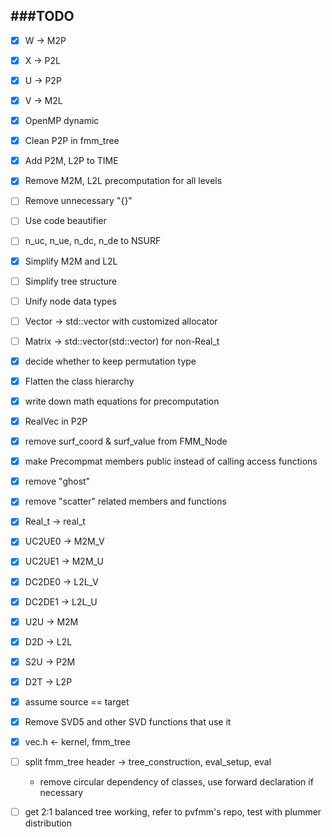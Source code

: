 ###TODO
-------------
- [x] W -> M2P
- [x] X -> P2L
- [x] U -> P2P
- [x] V -> M2L
- [x] OpenMP dynamic
- [x] Clean P2P in fmm_tree
- [x] Add P2M, L2P to TIME
- [x] Remove M2M, L2L precomputation for all levels
- [ ] Remove unnecessary "{}"
- [ ] Use code beautifier
- [ ] n_uc, n_ue, n_dc, n_de to NSURF

- [x] Simplify M2M and L2L
- [ ] Simplify tree structure
- [ ] Unify node data types
- [ ] Vector -> std::vector with customized allocator
- [ ] Matrix -> std::vector(std::vector) for non-Real_t
- [x] decide whether to keep permutation type
- [x] Flatten the class hierarchy
- [x] write down math equations for precomputation
- [x] RealVec in P2P
- [x] remove surf_coord & surf_value from FMM_Node
- [x] make Precompmat members public instead of calling access functions
- [x] remove "ghost"
- [x] remove "scatter" related members and functions
- [x] Real_t -> real_t
- [x] UC2UE0 -> M2M_V
- [x] UC2UE1 -> M2M_U
- [x] DC2DE0 -> L2L_V
- [x] DC2DE1 -> L2L_U
- [x] U2U -> M2M
- [x] D2D -> L2L
- [x] S2U -> P2M
- [x] D2T -> L2P
- [x] assume source == target
- [x] Remove SVD5 and other SVD functions that use it
- [x] vec.h <- kernel, fmm_tree
- [ ] split fmm_tree header -> tree_construction, eval_setup, eval
  - remove circular dependency of classes, use forward declaration if necessary
- [ ] get 2:1 balanced tree working, refer to pvfmm's repo, test with plummer distribution
